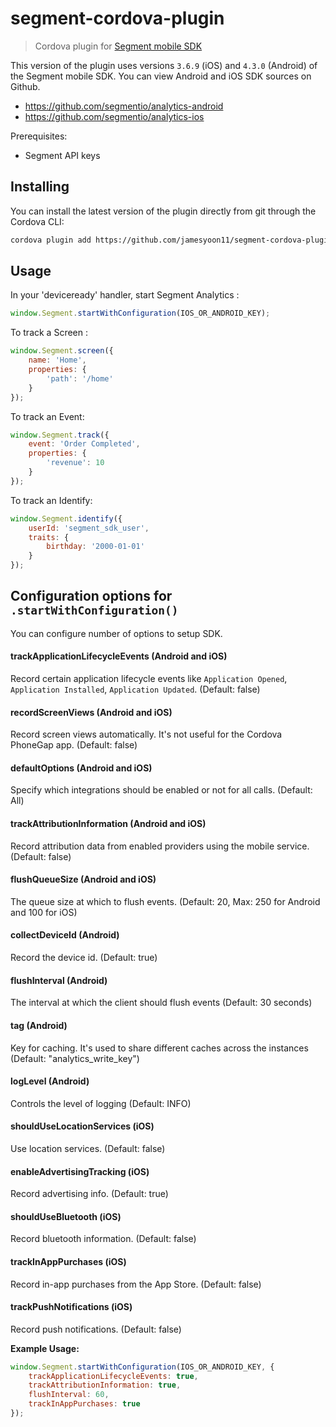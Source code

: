 # segment-cordova-plugin
> Cordova plugin for [Segment mobile SDK](https://segment.com/docs/sources/#mobile)

This version of the plugin uses versions `3.6.9` (iOS) and `4.3.0` (Android) of the Segment mobile SDK.
You can view Android and iOS SDK sources on Github.

* https://github.com/segmentio/analytics-android
* https://github.com/segmentio/analytics-ios

Prerequisites:
* Segment API keys 

## Installing

You can install the latest version of the plugin directly from git through the Cordova CLI:
```bash
cordova plugin add https://github.com/jamesyoon11/segment-cordova-plugin.git
```

## Usage
In your 'deviceready' handler, start Segment Analytics :
```javascript
window.Segment.startWithConfiguration(IOS_OR_ANDROID_KEY);
```                

To track a Screen :
```javascript
window.Segment.screen({
    name: 'Home',
    properties: {
        'path': '/home'
    }
});
``` 
To track an Event:
```javascript
window.Segment.track({
    event: 'Order Completed',
    properties: {
        'revenue': 10
    }
});
```
To track an Identify:
```javascript
window.Segment.identify({
    userId: 'segment_sdk_user',
    traits: {
        birthday: '2000-01-01'
    }
});
```

## Configuration options for `.startWithConfiguration()` 
You can configure number of options to setup SDK.

#### trackApplicationLifecycleEvents (Android and iOS)
Record certain application lifecycle events like `Application Opened`, `Application Installed`, `Application Updated`. (Default: false)

#### recordScreenViews (Android and iOS)
Record screen views automatically. It's not useful for the Cordova PhoneGap app. (Default: false)

#### defaultOptions (Android and iOS)
Specify which integrations should be enabled or not for all calls. (Default: All)

#### trackAttributionInformation (Android and iOS)
Record attribution data from enabled providers using the mobile service. (Default: false)

#### flushQueueSize (Android and iOS)
The queue size at which to flush events. (Default: 20, Max: 250 for Android and 100 for iOS) 

#### collectDeviceId (Android)
Record the device id. (Default: true)

#### flushInterval (Android)
The interval at which the client should flush events (Default: 30 seconds)

#### tag (Android)
Key for caching. It's used to share different caches across the instances (Default: "analytics_write_key")

#### logLevel (Android)
Controls the level of logging (Default: INFO)

#### shouldUseLocationServices (iOS)
Use location services. (Default: false)

#### enableAdvertisingTracking (iOS)
Record advertising info. (Default: true)

#### shouldUseBluetooth (iOS)
Record bluetooth information. (Default: false)

#### trackInAppPurchases (iOS)
Record in-app purchases from the App Store. (Default: false)

#### trackPushNotifications (iOS)
Record push notifications.  (Default: false)

**Example Usage:**
```javascript
window.Segment.startWithConfiguration(IOS_OR_ANDROID_KEY, {
    trackApplicationLifecycleEvents: true,
    trackAttributionInformation: true,
    flushInterval: 60,
    trackInAppPurchases: true
});
```      

